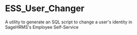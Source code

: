 ESS_User_Changer
================

A utility to generate an SQL script to change a user's identity in SageHRMS's Employee Self-Service